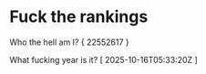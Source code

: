 # Fuck the rankings

Who the hell am I?
{ 22552617 }

What fucking year is it?
[ 2025-10-16T05:33:20Z ]
